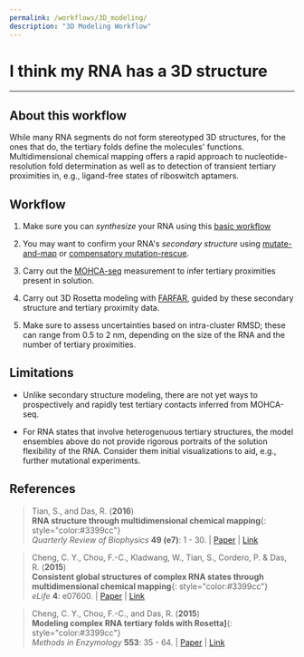 ```yaml
---
permalink: /workflows/3D_modeling/
description: "3D Modeling Workflow"
---
```


# I think my RNA has a 3D structure

<hr/>

## About this workflow

While many RNA segments do not form stereotyped 3D structures, for the ones that do, the tertiary folds define the molecules' functions. Multidimensional chemical mapping offers a rapid approach to nucleotide-resolution fold determination as well as to detection of transient tertiary proximities in, e.g., ligand-free states of riboswitch aptamers.

## Workflow

1. Make sure you can *synthesize* your RNA using this [basic workflow](/workflows/from-scratch/)

2. You may want to confirm your RNA's *secondary structure* using [mutate-and-map](/workflows/2d_modeling/) or [compensatory mutation-rescue](/workflows/mutation_rescue). 

3. Carry out the [MOHCA-seq](MOHCA_seq/) measurement to infer tertiary proximities present in solution.

4. Carry out 3D Rosetta modeling with [FARFAR](/RNAdenovo/), guided by these secondary structure and tertiary proximity data.

5. Make sure to assess uncertainties based on intra-cluster RMSD; these can range from 0.5 to 2 nm, depending on the size of the RNA and the number of tertiary proximities.
 
## Limitations

+ Unlike secondary structure modeling, there are not yet ways to prospectively and rapidly test tertiary contacts inferred from MOHCA-seq.

+ For RNA states that involve heterogenuous tertiary structures, the model ensembles above do not provide rigorous portraits of the solution flexibility of the RNA. Consider them initial visualizations to aid, e.g., further mutational experiments. 
 
## References

>Tian, S., and Das, R. (**2016**)<br/>
>**RNA structure through multidimensional chemical mapping**{: style="color:#3399cc"}<br/>
>*Quarterly Review of Biophysics* **49 (e7)**: 1 - 30. | [Paper](https://daslab.stanford.edu/site_data/pub_pdf/2016_Tian_QRB.pdf) | [Link](http://journals.cambridge.org/action/displayAbstract?fromPage=online&aid=10242118&fulltextType=RV&fileId=S0033583516000020)

>Cheng, C. Y., Chou, F.-C., Kladwang, W., Tian, S., Cordero, P. & Das, R. (**2015**) <br/>
>**Consistent global structures of complex RNA states through multidimensional chemical mapping**{: style="color:#3399cc"}<br/>
>*eLife* **4**: e07600. | [Paper](https://daslab.stanford.edu/site_data/pub_pdf/2015_Cheng_eLife.pdf) | [Link](http://elifesciences.org/content/4/e07600)

>Cheng, C. Y., Chou, F.-C., and Das, R. (**2015**) <br/> 
>**Modeling complex RNA tertiary folds with Rosetta]**{: style="color:#3399cc"}<br/>
>*Methods in Enzymology* **553**: 35 - 64. | [Paper](https://daslab.stanford.edu/site_data/pub_pdf/2015_Cheng_MethEnzym.pdf) | [Link](http://www.sciencedirect.com/science/article/pii/S0076687914000524)

